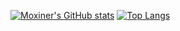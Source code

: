 [![Moxiner's GitHub stats](https://github-readme-stats.vercel.app/api?username=Moxiner)](https://github.com/anuraghazra/github-readme-stats)
[![Top Langs](https://github-readme-stats.vercel.app/api/top-langs/?username=Moxiner)](https://github.com/Moxiner/github-readme-stats)
